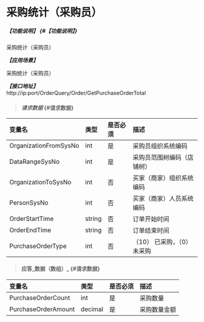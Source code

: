 # 采购统计（采购员）

##### _【功能说明】_ {#【功能说明】}

采购统计（采购员）

_**【应用场景】**_

采购统计（采购员）

_**【接口地址】**_  
http://ip:port/OrderQuery/Order/GetPurchaseOrderTotal

> #### _请求数据_ {#请求数据}

| 变量名 | 类型 | 是否必须 | 描述 |
| :--- | :--- | :--- | :--- |
| OrganizationFromSysNo | int | 是 | 采购员组织系统编码 |
| DataRangeSysNo | int | 是 | 采购员范围树编码（店铺树） |
| OrganizationToSysNo | int | 否 | 买家（商家）组织系统编码 |
| PersonSysNo | int | 否 | 买家（商家）人员系统编码 |
| OrderStartTime | string | 否 | 订单开始时间 |
| OrderEndTime | string | 否 | 订单结束时间 |
| PurchaseOrderType| int | 否 |（10） 已采购，（0）未采购 |

> #### 应答_数据（数组）_ {#请求数据}

| 变量名 | 类型 | 是否必须 | 描述 |
| :--- | :--- | :--- | :--- |
| PurchaseOrderCount| int | 是 | 采购数量 |
| PurchaseOrderAmount| decimal | 是 | 采购数量金额 |




